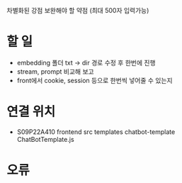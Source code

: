 차별화된 강점 보완해야 할 약점 (최대 500자 입력가능)

# 할 일
- embedding 폴더 txt -> dir 경로 수정 후 한번에 진행
- stream, prompt 비교해 보고
- front에서 cookie, session 등으로 한번씩 넣어줄 수 있는지

# 연결 위치
- S09P22A410 frontend src templates chatbot-template ChatBotTemplate.js

# 오류